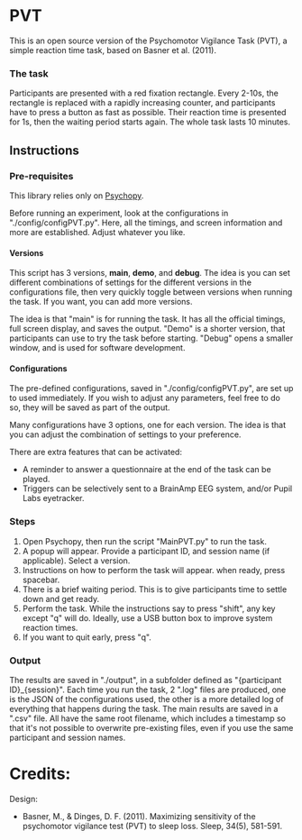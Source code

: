 # PVT
This is an open source version of the Psychomotor Vigilance Task (PVT), a simple reaction time task, based on Basner et al. (2011).

### The task
Participants are presented with a red fixation rectangle. Every 2-10s, the rectangle is replaced with a rapidly increasing counter, and participants have to press a button as fast as possible. Their reaction time is presented for 1s, then the waiting period starts again. The whole task lasts 10 minutes. 

## Instructions

### Pre-requisites
This library relies only on [Psychopy](https://psychopy.org/).

Before running an experiment, look at the configurations in "./config/configPVT.py". Here, all the timings, and screen information and more are established. Adjust whatever you like.

#### Versions
This script has 3 versions, **main**, **demo**, and **debug**. The idea is you can set different combinations of settings for the different versions in the configurations file, then very quickly toggle between versions when running the task. If you want, you can add more versions. 

The idea is that "main" is for running the task. It has all the official timings, full screen display, and saves the output. "Demo" is a shorter version, that participants can use to try the task before starting. "Debug" opens a smaller window, and is used for software development.

#### Configurations
The pre-defined configurations, saved in "./config/configPVT.py", are set up to used immediately. If you wish to adjust any parameters, feel free to do so, they will be saved as part of the output.

Many configurations have 3 options, one for each version. The idea is that you can adjust the combination of settings to your preference.

There are extra features that can be activated:
- A reminder to answer a questionnaire at the end of the task can be played.
- Triggers can be selectively sent to a BrainAmp EEG system, and/or Pupil Labs eyetracker.


### Steps
1. Open Psychopy, then run the script "MainPVT.py" to run the task. 
2. A popup will appear. Provide a participant ID, and session name (if applicable). Select a version.
3. Instructions on how to perform the task will appear. when ready, press spacebar.
4. There is a brief waiting period. This is to give participants time to settle down and get ready. 
5. Perform the task. While the instructions say to press "shift", any key except "q" will do. Ideally, use a USB button box to improve system reaction times.
6. If you want to quit early, press "q".

### Output
The results are saved in "./output", in a subfolder defined as "{participant ID}_{session}". Each time you run the task, 2 ".log" files are produced, one is the JSON of the configurations used, the other is a more detailed log of everything that happens during the task. The main results are saved in a ".csv" file. All have the same root filename, which includes a timestamp so that it's not possible to overwrite pre-existing files, even if you use the same participant and session names.



# Credits:

Design:

- Basner, M., & Dinges, D. F. (2011). Maximizing sensitivity of the psychomotor vigilance test (PVT) to sleep loss. Sleep, 34(5), 581-591.
